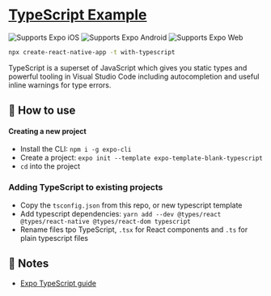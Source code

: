 # [TypeScript Example](https://www.typescriptlang.org/)

<p>
  <!-- iOS -->
  <img alt="Supports Expo iOS" longdesc="Supports Expo iOS" src="https://img.shields.io/badge/iOS-4630EB.svg?style=flat-square&logo=APPLE&labelColor=999999&logoColor=fff" />
  <!-- Android -->
  <img alt="Supports Expo Android" longdesc="Supports Expo Android" src="https://img.shields.io/badge/Android-4630EB.svg?style=flat-square&logo=ANDROID&labelColor=A4C639&logoColor=fff" />
  <!-- Web -->
  <img alt="Supports Expo Web" longdesc="Supports Expo Web" src="https://img.shields.io/badge/web-4630EB.svg?style=flat-square&logo=GOOGLE-CHROME&labelColor=4285F4&logoColor=fff" />
</p>

```sh
npx create-react-native-app -t with-typescript
```


TypeScript is a superset of JavaScript which gives you static types and powerful tooling in Visual Studio Code including autocompletion and useful inline warnings for type errors.

## 🚀 How to use

#### Creating a new project

- Install the CLI: `npm i -g expo-cli`
- Create a project: `expo init --template expo-template-blank-typescript`
- `cd` into the project

### Adding TypeScript to existing projects

- Copy the `tsconfig.json` from this repo, or new typescript template
- Add typescript dependencies: `yarn add --dev @types/react @types/react-native @types/react-dom typescript`
- Rename files tpo TypeScript, `.tsx` for React components and `.ts` for plain typescript files

## 📝 Notes

- [Expo TypeScript guide](https://docs.expo.io/versions/latest/guides/typescript/)
